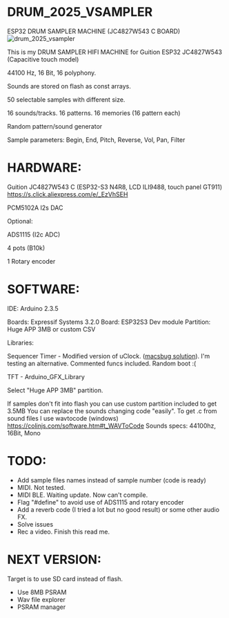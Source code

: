 # DRUM_2025_VSAMPLER
ESP32 DRUM SAMPLER MACHINE (JC4827W543 C BOARD)
![drum_2025_vsampler](https://github.com/user-attachments/assets/3fb7114c-5d6b-4e27-aafa-b983e639490f)

This is my DRUM SAMPLER HIFI MACHINE for Guition ESP32 JC4827W543 (Capacitive touch model)

44100 Hz, 16 Bit, 16 polyphony.

Sounds are stored on flash as const arrays.

50 selectable samples with different size.

16 sounds/tracks. 16 patterns. 16 memories (16 pattern each)

Random pattern/sound generator

Sample parameters: Begin, End, Pitch, Reverse, Vol, Pan, Filter

# HARDWARE:

Guition JC4827W543 C (ESP32-S3 N4R8, LCD ILI9488, touch panel GT911) https://s.click.aliexpress.com/e/_EzVhSEH

PCM5102A I2s DAC

Optional:

ADS1115 (I2c ADC)

4 pots (B10k)

1 Rotary encoder

# SOFTWARE:

IDE: Arduino 2.3.5

Boards: Expressif Systems 3.2.0
Board: ESP32S3 Dev module
Partition: Huge APP 3MB or custom CSV

Libraries:

Sequencer Timer - Modified version of uClock. ([macsbug solution](https://github.com/midilab/uClock/issues/48)). I'm testing an alternative. Commented funcs included. Random boot :(

TFT - Arduino_GFX_Library

Select "Huge APP 3MB" partition.

If samples don't fit into flash you can use custom partition included to get 3.5MB 
You can replace the sounds changing code "easily".
To get .c from sound files I use wavtocode (windows) https://colinjs.com/software.htm#t_WAVToCode
Sounds specs: 44100hz, 16Bit, Mono


# TODO:

- Add sample files names instead of sample number (code is ready)
- MIDI. Not tested.
- MIDI BLE. Waiting update. Now can't compile.
- Flag "#define" to avoid use of ADS1115 and rotary encoder
- Add a reverb code (I tried a lot but no good result) or some other audio FX.
- Solve issues
- Rec a video. Finish this read me.

# NEXT VERSION:
Target is to use SD card instead of flash.
- Use 8MB PSRAM
- Wav file explorer
- PSRAM manager

